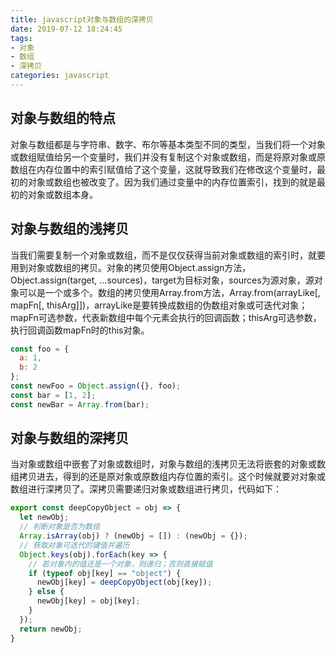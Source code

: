 ```yaml
---
title: javascript对象与数组的深拷贝
date: 2019-07-12 18:24:45
tags:
- 对象
- 数组
- 深拷贝
categories: javascript
---
```


## 对象与数组的特点

对象与数组都是与字符串、数字、布尔等基本类型不同的类型，当我们将一个对象或数组赋值给另一个变量时，我们并没有复制这个对象或数组，而是将原对象或原数组在内存位置中的索引赋值给了这个变量，这就导致我们在修改这个变量时，最初的对象或数组也被改变了。因为我们通过变量中的内存位置索引，找到的就是最初的对象或数组本身。

## 对象与数组的浅拷贝

当我们需要复制一个对象或数组，而不是仅仅获得当前对象或数组的索引时，就要用到对象或数组的拷贝。对象的拷贝使用Object.assign方法，Object.assign(target, ...sources)，target为目标对象，sources为源对象，源对象可以是一个或多个。数组的拷贝使用Array.from方法，Array.from(arrayLike[, mapFn[, thisArg]])，arrayLike是要转换成数组的伪数组对象或可迭代对象；mapFn可选参数，代表新数组中每个元素会执行的回调函数；thisArg可选参数，执行回调函数mapFn时的this对象。

```javascript
const foo = {
  a: 1,
  b: 2
};
const newFoo = Object.assign({}, foo);
const bar = [1, 2];
const newBar = Array.from(bar);
```

## 对象与数组的深拷贝

当对象或数组中嵌套了对象或数组时，对象与数组的浅拷贝无法将嵌套的对象或数组拷贝进去，得到的还是原对象或原数组内存位置的索引。这个时候就要对对象或数组进行深拷贝了。深拷贝需要递归对象或数组进行拷贝，代码如下：

```javascript
export const deepCopyObject = obj => {
  let newObj;
  // 判断对象是否为数组
  Array.isArray(obj) ? (newObj = []) : (newObj = {});
  // 获取对象可迭代的键值并遍历
  Object.keys(obj).forEach(key => {
    // 若对象内的值还是一个对象，则递归；否则直接赋值
    if (typeof obj[key] == "object") {
      newObj[key] = deepCopyObject(obj[key]);
    } else {
      newObj[key] = obj[key];
    }
  });
  return newObj;
}
```
